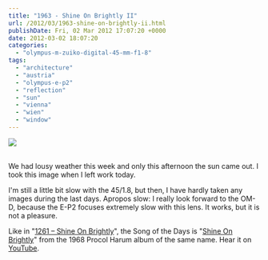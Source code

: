 ```yaml
---
title: "1963 - Shine On Brightly II"
url: /2012/03/1963-shine-on-brightly-ii.html
publishDate: Fri, 02 Mar 2012 17:07:20 +0000
date: 2012-03-02 18:07:20
categories: 
  - "olympus-m-zuiko-digital-45-mm-f1-8"
tags: 
  - "architecture"
  - "austria"
  - "olympus-e-p2"
  - "reflection"
  - "sun"
  - "vienna"
  - "wien"
  - "window"
---
```

<div class="container">
<div class="center"><a target="_blank" href="https://d25zfm9zpd7gm5.cloudfront.net/1200x1200/2012/20120302_155632_ps.jpg"><img src="https://d25zfm9zpd7gm5.cloudfront.net/0600x0600/2012/20120302_155632_ps.jpg" /></a></div>
</div>
<br />

We had lousy weather this week and only this afternoon the sun came out. I took this image when I left work today. 

 I'm still a little bit slow with the 45/1.8, but then, I have hardly taken any images during the last days. Apropos slow: I really look forward to the OM-D, because the E-P2 focuses extremely slow with this lens. It works, but it is not a pleasure.

Like in "<a href="/2010/03/1261-shine-on-brightly.html" target="_blank">1261 – Shine On Brightly</a>", the Song of the Days is "<a href="http://www.lyricsmode.com/lyrics/p/procol_harum/shine_on_brightly.html" target="_blank">Shine On Brightly</a>" from the 1968 Procol Harum album of the same name. Hear it on <a href="http://www.youtube.com/watch?v=E12YAuAYjLQ" target="_blank">YouTube</a>.
